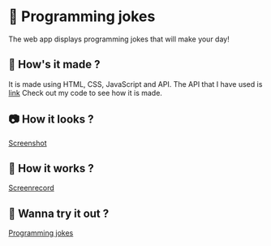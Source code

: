 # 🙌 Programming jokes
The web app displays programming jokes that will make your day!

## 🎨 How's it made ?
It is made using HTML, CSS, JavaScript and API. 
The API that I have used is [link](https://sv443.net/jokeapi/v2/)
Check out my code to see how it is made.

## 📷 How it looks ?
[Screenshot ](https://github.com/anjaliB1/Programming-Jokes/assets/130470021/5e8d33ff-cec8-4ddd-af7e-36d02623ce91)

## 🎥 How it works ?
[Screenrecord ](https://github.com/anjaliB1/Programming-Jokes/assets/130470021/a29e88a3-7424-4d6a-b839-2bd034d88dbf)

## 👀 Wanna try it out ?
[Programming jokes](https://anjalib1.github.io/Programming-Jokes/)
